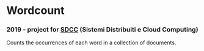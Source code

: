 # Wordcount
### 2019 - project for [SDCC](http://www.ce.uniroma2.it/courses/sdcc1819/) (Sistemi Distribuiti e Cloud Computing)

Counts the occurrences of each word in a collection of documents.
